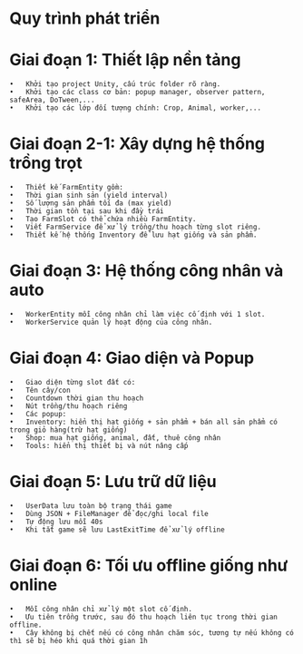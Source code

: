 # Quy trình phát triển

# Giai đoạn 1: Thiết lập nền tảng
	•	Khởi tạo project Unity, cấu trúc folder rõ ràng.
	•	Khởi tạo các class cơ bản: popup manager, observer pattern, safeArea, DoTween,...
	•	Khởi tạo các lớp đối tượng chính: Crop, Animal, worker,...

# Giai đoạn 2-1: Xây dựng hệ thống trồng trọt
	•	Thiết kế FarmEntity gồm:
	•	Thời gian sinh sản (yield interval)
	•	Số lượng sản phẩm tối đa (max yield)
	•	Thời gian tồn tại sau khi đầy trái
	•	Tạo FarmSlot có thể chứa nhiều FarmEntity.
	•	Viết FarmService để xử lý trồng/thu hoạch từng slot riêng.
	•	Thiết kế hệ thống Inventory để lưu hạt giống và sản phẩm.

# Giai đoạn 3: Hệ thống công nhân và auto
	•	WorkerEntity mỗi công nhân chỉ làm việc cố định với 1 slot.
	•	WorkerService quản lý hoạt động của công nhân.

# Giai đoạn 4: Giao diện và Popup
	•	Giao diện từng slot đất có:
	•	Tên cây/con
	•	Countdown thời gian thu hoạch
	•	Nút trồng/thu hoạch riêng
	•	Các popup:
	•	Inventory: hiển thị hạt giống + sản phẩm + bán all sản phẩm có trong giỏ hàng(trừ hạt giống)
	•	Shop: mua hạt giống, animal, đất, thuê công nhân
	•	Tools: hiển thị thiết bị và nút nâng cấp

# Giai đoạn 5: Lưu trữ dữ liệu
	•	UserData lưu toàn bộ trạng thái game
	•	Dùng JSON + FileManager để đọc/ghi local file
	•	Tự động lưu mỗi 40s
	•	Khi tắt game sẽ lưu LastExitTime để xử lý offline

# Giai đoạn 6: Tối ưu offline giống như online
	•	Mỗi công nhân chỉ xử lý một slot cố định.
	•	Ưu tiên trồng trước, sau đó thu hoạch liên tục trong thời gian offline.
	•	Cây không bị chết nếu có công nhân chăm sóc, tương tự nếu không có thì sẽ bị héo khi quá thời gian 1h
